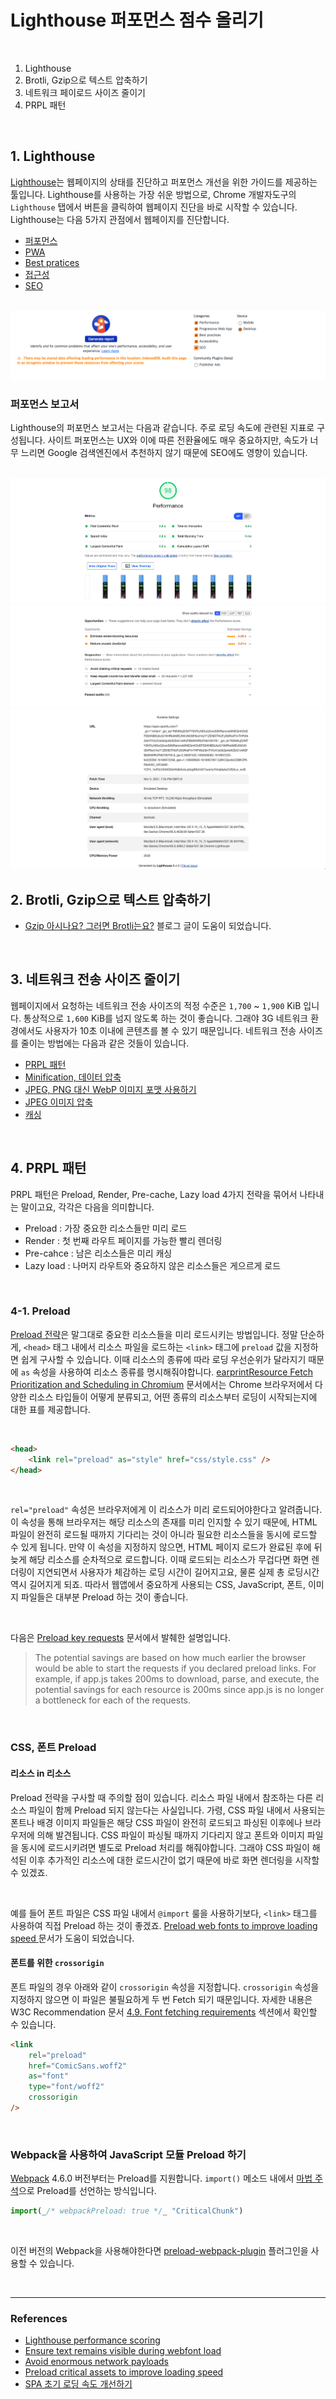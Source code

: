 # Lighthouse 퍼포먼스 점수 올리기

<br>

1. Lighthouse
2. Brotli, Gzip으로 텍스트 압축하기
3. 네트워크 페이로드 사이즈 줄이기
4. PRPL 패턴

<br>

## 1. Lighthouse

[Lighthouse](https://developers.google.com/web/tools/lighthouse/)는 웹페이지의 상태를 진단하고 퍼포먼스 개선을 위한 가이드를 제공하는 툴입니다. Lighthouse를 사용하는 가장 쉬운 방법으로, Chrome 개발자도구의 `Lighthouse` 탭에서 버튼을 클릭하여 웹페이지 진단을 바로 시작할 수 있습니다. Lighthouse는 다음 5가지 관점에서 웹페이지를 진단합니다.

- [퍼포먼스](https://web.dev/performance-scoring/)
- [PWA](https://developer.mozilla.org/en-US/docs/Web/Progressive_web_apps/Introduction)
- [Best pratices](https://web.dev/lighthouse-best-practices/)
- [접근성](https://developer.mozilla.org/en-US/docs/Learn/Accessibility)
- [SEO](https://developer.mozilla.org/en-US/docs/Glossary/SEO)

<br>

<img src="./../img/lighthouse4.png" aria-hidden="true" />

<br>

### 퍼포먼스 보고서

Lighthouse의 퍼포먼스 보고서는 다음과 같습니다. 주로 로딩 속도에 관련된 지표로 구성됩니다. 사이트 퍼포먼스는 UX와 이에 따른 전환율에도 매우 중요하지만, 속도가 너무 느리면 Google 검색엔진에서 추천하지 않기 때문에 SEO에도 영향이 있습니다.

<br>

<img src="./../img/lighthouse1.png" aria-hidden="true" />

<img src="./../img/lighthouse2.png" aria-hidden="true" />

<img src="./../img/lighthouse3.png" aria-hidden="true" />

<br>

## 2. Brotli, Gzip으로 텍스트 압축하기

- [Gzip 아시나요? 그러면 Brotli는요?](https://snyung.com/content/2021-02-11--Brotli) 블로그 글이 도움이 되었습니다.

<br>

## 3. 네트워크 전송 사이즈 줄이기

웹페이지에서 요청하는 네트워크 전송 사이즈의 적정 수준은 `1,700` ~ `1,900` KiB 입니다. 통상적으로 `1,600` KiB를 넘지 않도록 하는 것이 좋습니다. 그래야 3G 네트워크 환경에서도 사용자가 10초 이내에 콘텐츠를 볼 수 있기 때문입니다. 네트워크 전송 사이즈를 줄이는 방법에는 다음과 같은 것들이 있습니다.

- [PRPL 패턴](https://web.dev/apply-instant-loading-with-prpl/)
- [Minification, 데이터 압축](https://web.dev/reduce-network-payloads-using-text-compression/)
- [JPEG, PNG 대신 WebP 이미지 포맷 사용하기](https://web.dev/serve-images-webp/)
- [JPEG 이미지 압축](https://web.dev/use-imagemin-to-compress-images/)
- [캐싱](https://web.dev/reliable/)

<br>

## 4. PRPL 패턴

PRPL 패턴은 Preload, Render, Pre-cache, Lazy load 4가지 전략을 묶어서 나타내는 말이고요, 각각은 다음을 의미합니다.

- Preload : 가장 중요한 리소스들만 미리 로드
- Render : 첫 번째 라우트 페이지를 가능한 빨리 렌더링
- Pre-cahce : 남은 리소스들은 미리 캐싱
- Lazy load : 나머지 라우트와 중요하지 않은 리소스들은 게으르게 로드

<br>

### 4-1. Preload

[Preload 전략](https://web.dev/preload-critical-assets/)은 말그대로 중요한 리소스들을 미리 로드시키는 방법입니다. 정말 단순하게, `<head>` 태그 내에서 리소스 파일을 로드하는 `<link>` 태그에 `preload` 값을 지정하면 쉽게 구사할 수 있습니다. 이때 리소스의 종류에 따라 로딩 우선순위가 달라지기 때문에 `as` 속성을 사용하여 리소스 종류를 명시해줘야합니다. [earprintResource Fetch Prioritization and Scheduling in Chromium](https://docs.google.com/document/d/1bCDuq9H1ih9iNjgzyAL0gpwNFiEP4TZS-YLRp_RuMlc/edit) 문서에서는 Chrome 브라우저에서 다양한 리소스 타입들이 어떻게 분류되고, 어떤 종류의 리소스부터 로딩이 시작되는지에 대한 표를 제공합니다.

<br>

```html
<head>
	<link rel="preload" as="style" href="css/style.css" />
</head>
```

<br />

`rel="preload"` 속성은 브라우저에게 이 리소스가 미리 로드되어야한다고 알려줍니다. 이 속성을 통해 브라우저는 해당 리소스의 존재를 미리 인지할 수 있기 때문에, HTML 파일이 완전히 로드될 때까지 기다리는 것이 아니라 필요한 리소스들을 동시에 로드할 수 있게 됩니다. 만약 이 속성을 지정하지 않으면, HTML 페이지 로드가 완료된 후에 뒤늦게 해당 리소스를 순차적으로 로드합니다. 이때 로드되는 리소스가 무겁다면 화면 렌더링이 지연되면서 사용자가 체감하는 로딩 시간이 길어지고요, 물론 실제 총 로딩시간 역시 길어지게 되죠. 따라서 웹앱에서 중요하게 사용되는 CSS, JavaScript, 폰트, 이미지 파일들은 대부분 Preload 하는 것이 좋습니다.

<br>

다음은 [Preload key requests](https://web.dev/uses-rel-preload/) 문서에서 발췌한 설명입니다.

> The potential savings are based on how much earlier the browser would be able to start the requests if you declared preload links. For example, if app.js takes 200ms to download, parse, and execute, the potential savings for each resource is 200ms since app.js is no longer a bottleneck for each of the requests.

<br>

### CSS, 폰트 Preload

#### 리소스 in 리소스

Preload 전략을 구사할 때 주의할 점이 있습니다. 리소스 파일 내에서 참조하는 다른 리소스 파일이 함께 Preload 되지 않는다는 사실입니다. 가령, CSS 파일 내에서 사용되는 폰트나 배경 이미지 파일들은 해당 CSS 파일이 완전히 로드되고 파싱된 이후에나 브라우저에 의해 발견됩니다. CSS 파일이 파싱될 때까지 기다리지 않고 폰트와 이미지 파일을 동시에 로드시키려면 별도로 Preload 처리를 해줘야합니다. 그래야 CSS 파일이 해석된 이후 추가적인 리소스에 대한 로드시간이 없기 때문에 바로 화면 렌더링을 시작할 수 있겠죠.

<br>

예를 들어 폰트 파일은 CSS 파일 내에서 `@import` 룰을 사용하기보다, `<link>` 태그를 사용하여 직접 Preload 하는 것이 좋겠죠. [Preload web fonts to improve loading speed
](https://web.dev/codelab-preload-web-fonts/) 문서가 도움이 되었습니다.

#### 폰트를 위한 `crossorigin`

폰트 파일의 경우 아래와 같이 `crossorigin` 속성을 지정합니다. `crossorigin` 속성을 지정하지 않으면 이 파일은 불필요하게 두 번 Fetch 되기 때문입니다. 자세한 내용은 W3C Recommendation 문서 [4.9. Font fetching requirements](https://www.w3.org/TR/css-fonts-3/#font-fetching-requirements) 섹션에서 확인할 수 있습니다.

```html
<link
	rel="preload"
	href="ComicSans.woff2"
	as="font"
	type="font/woff2"
	crossorigin
/>
```

<br>

### Webpack을 사용하여 JavaScript 모듈 Preload 하기

[Webpack](https://webpack.js.org/) 4.6.0 버전부터는 Preload를 지원합니다. `import()` 메소드 내에서 [마법 주석](https://webpack.js.org/api/module-methods/#magic-comments)으로 Preload를 선언하는 방식입니다.

```javascript
import(_/* webpackPreload: true */_ "CriticalChunk")
```

<br>

이전 버전의 Webpack을 사용해야한다면 [preload-webpack-plugin](https://github.com/GoogleChromeLabs/preload-webpack-plugin) 플러그인을 사용할 수 있습니다.

<br>

---

### References

- [Lighthouse performance scoring](https://web.dev/performance-scoring/)
- [Ensure text remains visible during webfont load](https://web.dev/font-display/?utm_source=lighthouse&utm_medium=devtools)
- [Avoid enormous network payloads](https://web.dev/total-byte-weight/?utm_source=lighthouse&utm_medium=devtools)
- [Preload critical assets to improve loading speed](https://web.dev/preload-critical-assets/)
- [SPA 초기 로딩 속도 개선하기](https://medium.com/little-big-programming/spa-%EC%B4%88%EA%B8%B0-%EB%A1%9C%EB%94%A9-%EC%86%8D%EB%8F%84-%EA%B0%9C%EC%84%A0%ED%95%98%EA%B8%B0-9db137d25566)

